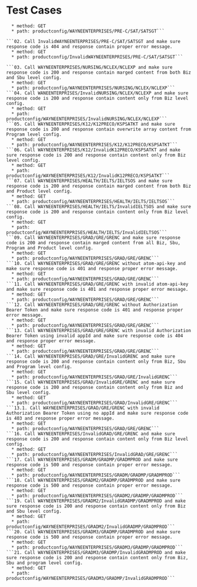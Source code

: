 # Test Cases
```01. Call WAYNEENTERPRISES/PRE-C/SAT/SATSGT and make sure response code is 200 and response contain data from Biz level config.
  * method: GET
  * path: productconfig/WAYNEENTERPRISES/PRE-C/SAT/SATSGT```

```02. Call InvalidWAYNEENTERPRISES/PRE-C/SAT/SATSGT and make sure response code is 404 and response contain proper error message.
  * method: GET
  * path: productconfig/InvalidWAYNEENTERPRISES/PRE-C/SAT/SATSGT```

```03. Call WAYNEENTERPRISES/NURSING/NCLEX/NCLEXP and make sure response code is 200 and response contain marged content from both Biz and Sbu level config.
  * method: GET
  * path: productconfig/WAYNEENTERPRISES/NURSING/NCLEX/NCLEXP```
```04. Call WANEENTERPRISES/InvalidNURSING/NCLEX/NCLEXP and make sure response code is 200 and response contain content only from Biz level config.
  * method: GET
  * path: productconfig/WAYNEENTERPRISES/InvalidNURSING/NCLEX/NCLEXP```
```05. Call WAYNEENTERPRISES/K12/K12PRECO/KSPSATKT and make sure response code is 200 and response contain overwrite array content from Program level config.
  * method: GET
  * path: productconfig/WAYNEENTERPRISES/K12/K12PRECO/KSPSATKT```
```06. Call WAYNEENTERPRISES/K12/InvalidK12PRECO/KSPSATKT and make sure response code is 200 and response contain content only from Biz level config.
  * method: GET
  * path: productconfig/WAYNEENTERPRISES/K12/InvalidK12PRECO/KSPSATKT```
```07. Call WAYNEENTERPRISES/HEALTH/IELTS/IELTSOS and make sure response code is 200 and response contain marged content from both Biz and Product level config.
  * method: GET
  * path: productconfig/WAYNEENTERPRISES/HEALTH/IELTS/IELTSOS```
```08. Call WAYNEENTERPRISES/HEALTH/IELTS/InvalidIELTSOS and make sure response code is 200 and response contain content only from Biz level config.
  * method: GET
  * path: productconfig/WAYNEENTERPRISES/HEALTH/IELTS/InvalidIELTSOS```
```09. Call WAYNEENTERPRISES/GRAD/GRE/GRENC and make sure response code is 200 and response contain marged content from all Biz, Sbu, Program and Product level config.
  * method: GET
  * path: productconfig/WAYNEENTERPRISES/GRAD/GRE/GRENC```
```10. Call WAYNEENTERPRISES/GRAD/GRE/GRENC without atom-api-key and make sure response code is 401 and response proper error message.
  * method: GET
  * path: productconfig/WAYNEENTERPRISES/GRAD/GRE/GRENC```
```11. Call WAYNEENTERPRISES/GRAD/GRE/GRENC with invalid atom-api-key and make sure response code is 401 and response proper error message.
  * method: GET
  * path: productconfig/WAYNEENTERPRISES/GRAD/GRE/GRENC```
```12. Call WAYNEENTERPRISES/GRAD/GRE/GRENC without Authorization Bearer Token and make sure response code is 401 and response proper error message.
  * method: GET
  * path: productconfig/WAYNEENTERPRISES/GRAD/GRE/GRENC```
```13. Call WAYNEENTERPRISES/GRAD/GRE/GRENC with invalid Authorization Bearer Token using invalid appId and make sure response code is 404 and response proper error message.
  * method: GET
  * path: productconfig/WAYNEENTERPRISES/GRAD/GRE/GRENC```
```14. Call WAYNEENTERPRISES/GRAD/GRE/InvalidGRENC and make sure response code is 200 and response contain content only from Biz, Sbu and Program level config.
  * method: GET
  * path: productconfig/WAYNEENTERPRISES/GRAD/GRE/InvalidGRENC```
```15. Call WAYNEENTERPRISES/GRAD/InvalidGRE/GRENC and make sure response code is 200 and response contain content only from Biz and Sbu level config.
  * method: GET
  * path: productconfig/WAYNEENTERPRISES/GRAD/InvalidGRE/GRENC```
```13.1. Call WAYNEENTERPRISES/GRAD/GRE/GRENC with invalid Authorization Bearer Token using no appId and make sure response code is 403 and response proper error message.
  * method: GET
  * path: productconfig/WAYNEENTERPRISES/GRAD/GRE/GRENC```
```16. Call WAYNEENTERPRISES/InvalidGRAD/GRE/GRENC and make sure response code is 200 and response contain content only from Biz level config.
  * method: GET
  * path: productconfig/WAYNEENTERPRISES/InvalidGRAD/GRE/GRENC```
```17. Call WAYNEENTERPRISES/GRADM/GRADMP/GRADMPROD and make sure response code is 500 and response contain proper error message.
  * method: GET
  * path: productconfig/WAYNEENTERPRISES/GRADM/GRADMP/GRADMPROD```
```18. Call WAYNEENTERPRISES/GRADM2/GRADMP/GRADMPROD and make sure response code is 500 and response contain proper error message.
  * method: GET
  * path: productconfig/WAYNEENTERPRISES/GRADM2/GRADMP/GRADMPROD```
```19. Call WAYNEENTERPRISES/GRADM2/InvalidGRADMP/GRADMPROD and make sure response code is 200 and response contain content only from Biz and Sbu level config.
  * method: GET
  * path: productconfig/WAYNEENTERPRISES/GRADM2/InvalidGRADMP/GRADMPROD```
```20. Call WAYNEENTERPRISES/GRADM3/GRADMP/GRADMPROD and make sure response code is 500 and response contain proper error message.
  * method: GET
  * path: productconfig/WAYNEENTERPRISES/GRADM3/GRADMP/GRADMPROD```
```21. Call WAYNEENTERPRISES/GRADM3/GRADMP/InvalidGRADMPROD and make sure response code is 200 and response contain content only from Biz, Sbu and program level config.
  * method: GET
  * path: productconfig/WAYNEENTERPRISES/GRADM3/GRADMP/InvalidGRADMPROD```
